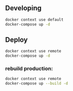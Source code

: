 ## Developing

```bash
docker context use default
docker-compose up -d
```

## Deploy

```bash
docker context use remote
docker-compose up -d
```

### rebuild production:

```bash
docker context use remote
docker-compose up --build -d
```
